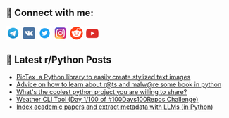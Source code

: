 ## 🔎 Connect with me:
[<img src="https://github.com/bullbesh/bullbesh/blob/main/images/Telegram.png" width="32" height="32" />](https://t.me/bullbesh)
[<img src="https://github.com/bullbesh/bullbesh/blob/main/images/VK.png" width="32" height="32" />](https://vk.com/bullbesh)
[<img src="https://github.com/bullbesh/bullbesh/blob/main/images/Twitter.png" width="32" height="32" />](https://twitter.com/bullbesh1)
[<img src="https://github.com/bullbesh/bullbesh/blob/main/images/Instagram.png" width="32" height="32" />](https://www.instagram.com/bullbesh)
[<img src="https://github.com/bullbesh/bullbesh/blob/main/images/Reddit.png" width="32" height="32" />](https://www.reddit.com/user/bullbesh)
[<img src="https://github.com/bullbesh/bullbesh/blob/main/images/YouTube.png" width="32" height="32" />](https://www.youtube.com/channel/UCtfjRs6uzgq5mfm8S06WTcg)

## 📕 Latest r/Python Posts
<!-- BLOG-POST-LIST:START -->
- [PicTex, a Python library to easily create stylized text images](https://www.reddit.com/r/Python/comments/1lwjsar/pictex_a_python_library_to_easily_create_stylized/)
- [Advice on how to learn about r@ts and malw@re some book in python](https://www.reddit.com/r/Python/comments/1lwjlt2/advice_on_how_to_learn_about_rts_and_malwre_some/)
- [What&#39;s the coolest python project you are willing to share?](https://www.reddit.com/r/Python/comments/1lwipat/whats_the_coolest_python_project_you_are_willing/)
- [Weather CLI Tool &lpar;Day 1/100 of #100Days100Repos Challenge&rpar;](https://www.reddit.com/r/Python/comments/1lwhvuh/weather_cli_tool_day_1100_of_100days100repos/)
- [Index academic papers and extract metadata with LLMs &lpar;in Python&rpar;](https://www.reddit.com/r/Python/comments/1lwhr81/index_academic_papers_and_extract_metadata_with/)
<!-- BLOG-POST-LIST:END -->

